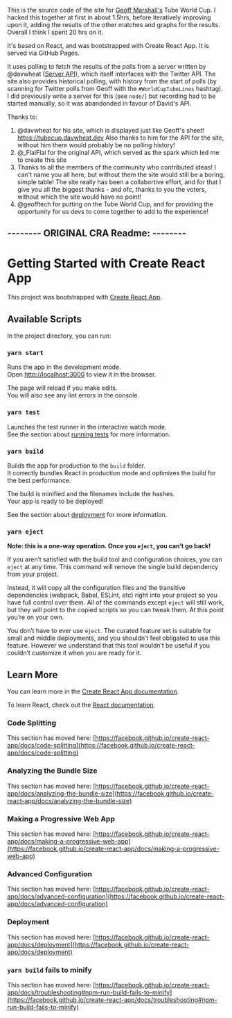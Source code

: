 This is the source code of the site for [Geoff Marshall's](https://twitter.com/geofftech) Tube World Cup.
I hacked this together at first in about 1.5hrs, before iteratively improving upon it, adding the results of the other matches and graphs for the results.  Overall I think I spent 20 hrs on it.

It's based on React, and was bootstrapped with Create React App.  It is served via GitHub Pages.

It uses polling to fetch the results of the polls from a server written by @davwheat ([Server API](https://github.com/davwheat/world-cup-of-tube-lines-api)), which itself interfaces with the Twitter API.  The site also provides historical polling, with history from the start of polls (by scanning for Twitter polls from Geoff with the `#WorldCupTubeLines` hashtag).  I did previously write a server for this (see `node/`) but recording had to be started manually, so it was abandonded in favour of David's API.

Thanks to:
1. @davwheat
 for his site, which is displayed just like Geoff's sheet! https://tubecup.davwheat.dev
 Also thanks to him for the API for the site, without him there would probably be no polling history!
2. @_FlaiFlai
 for the original API, which served as the spark which led me to create this site
3. Thanks to all the members of the community who contributed ideas! I can't name you all here, but without them the site would still be a boring, simple table!  The site really has been a collabortive effort, and for that I give you all the biggest thanks - and ofc, thanks to you the voters, without which the site would have no point!
4. @geofftech
 for putting on the Tube World Cup, and for providing the opportunity for us devs to come together to add to the experience!


## -------- ORIGINAL CRA Readme: --------

# Getting Started with Create React App

This project was bootstrapped with [Create React App](https://github.com/facebook/create-react-app).

## Available Scripts

In the project directory, you can run:

### `yarn start`

Runs the app in the development mode.\
Open [http://localhost:3000](http://localhost:3000) to view it in the browser.

The page will reload if you make edits.\
You will also see any lint errors in the console.

### `yarn test`

Launches the test runner in the interactive watch mode.\
See the section about [running tests](https://facebook.github.io/create-react-app/docs/running-tests) for more information.

### `yarn build`

Builds the app for production to the `build` folder.\
It correctly bundles React in production mode and optimizes the build for the best performance.

The build is minified and the filenames include the hashes.\
Your app is ready to be deployed!

See the section about [deployment](https://facebook.github.io/create-react-app/docs/deployment) for more information.

### `yarn eject`

**Note: this is a one-way operation. Once you `eject`, you can’t go back!**

If you aren’t satisfied with the build tool and configuration choices, you can `eject` at any time. This command will remove the single build dependency from your project.

Instead, it will copy all the configuration files and the transitive dependencies (webpack, Babel, ESLint, etc) right into your project so you have full control over them. All of the commands except `eject` will still work, but they will point to the copied scripts so you can tweak them. At this point you’re on your own.

You don’t have to ever use `eject`. The curated feature set is suitable for small and middle deployments, and you shouldn’t feel obligated to use this feature. However we understand that this tool wouldn’t be useful if you couldn’t customize it when you are ready for it.

## Learn More

You can learn more in the [Create React App documentation](https://facebook.github.io/create-react-app/docs/getting-started).

To learn React, check out the [React documentation](https://reactjs.org/).

### Code Splitting

This section has moved here: [https://facebook.github.io/create-react-app/docs/code-splitting](https://facebook.github.io/create-react-app/docs/code-splitting)

### Analyzing the Bundle Size

This section has moved here: [https://facebook.github.io/create-react-app/docs/analyzing-the-bundle-size](https://facebook.github.io/create-react-app/docs/analyzing-the-bundle-size)

### Making a Progressive Web App

This section has moved here: [https://facebook.github.io/create-react-app/docs/making-a-progressive-web-app](https://facebook.github.io/create-react-app/docs/making-a-progressive-web-app)

### Advanced Configuration

This section has moved here: [https://facebook.github.io/create-react-app/docs/advanced-configuration](https://facebook.github.io/create-react-app/docs/advanced-configuration)

### Deployment

This section has moved here: [https://facebook.github.io/create-react-app/docs/deployment](https://facebook.github.io/create-react-app/docs/deployment)

### `yarn build` fails to minify

This section has moved here: [https://facebook.github.io/create-react-app/docs/troubleshooting#npm-run-build-fails-to-minify](https://facebook.github.io/create-react-app/docs/troubleshooting#npm-run-build-fails-to-minify)

